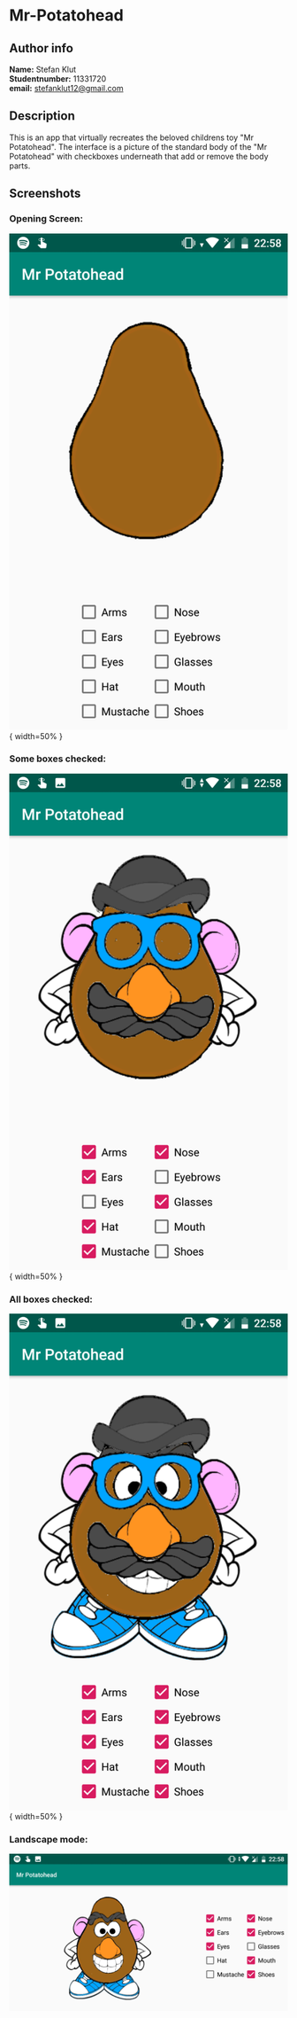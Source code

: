 # Mr-Potatohead

## Author info
**Name:** Stefan Klut <br>
**Studentnumber:** 11331720 <br>
**email:** stefanklut12@gmail.com

## Description
This is an app that virtually recreates the beloved childrens toy "Mr Potatohead". 
The interface is a picture of the standard body of the "Mr Potatohead" with checkboxes underneath that add or remove the body parts.

## Screenshots

### Opening Screen:
![opening screen](doc/Screenshot_20181102-225809.png){ width=50% }

### Some boxes checked:
![some boxes checked](doc/Screenshot_20181102-225834.png){ width=50% }

### All boxes checked:
![all boxes checked](doc/Screenshot_20181102-225818.png){ width=50% }

### Landscape mode:
![landscape mode](doc/Screenshot_20181102-225850.png)
      
